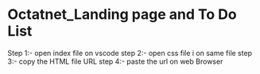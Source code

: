 # Octatnet_Landing page and To Do List
Step 1:- open index file on vscode
step 2:- open css file i  on same file
step 3:- copy the HTML file URL
step 4:-  paste the url  on web Browser 

